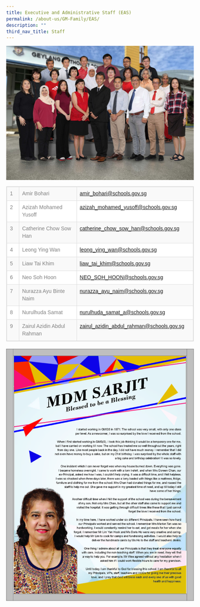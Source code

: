 ```yaml
---
title: Executive and Administrative Staff (EAS)
permalink: /about-us/GM-Family/EAS/
description: ""
third_nav_title: Staff
---
```

![](/images/Executive%20n%20Administrative%20Staffe.jpg)<table class="table table-bordered table-striped table-responsive" style="box-sizing: border-box; border-collapse: collapse; border-spacing: 0px; background-color: rgb(255, 255, 255); width: 645px; max-width: 100%; margin-bottom: 20px; border: 1px solid rgb(221, 221, 221); min-height: 0.01%; overflow-x: auto; color: rgb(128, 128, 128); font-family: Helvetica, Verdana, Arial, sans-serif; font-size: 14px; font-style: normal; font-variant-ligatures: normal; font-variant-caps: normal; font-weight: 400; letter-spacing: normal; orphans: 2; text-align: start; text-transform: none; white-space: normal; widows: 2; word-spacing: 0px; -webkit-text-stroke-width: 0px; text-decoration-thickness: initial; text-decoration-style: initial; text-decoration-color: initial;"><tbody style="box-sizing: border-box;"><tr style="box-sizing: border-box; background-color: rgb(249, 249, 249);"><td style="box-sizing: border-box; padding: 8px; line-height: 1.42857; vertical-align: top; border: 1px solid rgb(221, 221, 221); width: 43px;">1</td><td style="box-sizing: border-box; padding: 8px; line-height: 1.42857; vertical-align: top; border: 1px solid rgb(221, 221, 221); width: 252px;">Amir Bohari</td><td style="box-sizing: border-box; padding: 8px; line-height: 1.42857; vertical-align: top; border: 1px solid rgb(221, 221, 221); width: 334px;"><a href="mailto:amir_bohari@schools.gov.sg" style="box-sizing: border-box; background-color: transparent; color: rgb(66, 139, 202); text-decoration: none;">amir_bohari@schools.gov.sg</a></td></tr><tr style="box-sizing: border-box;"><td style="box-sizing: border-box; padding: 8px; line-height: 1.42857; vertical-align: top; border: 1px solid rgb(221, 221, 221); width: 43px;">2</td><td style="box-sizing: border-box; padding: 8px; line-height: 1.42857; vertical-align: top; border: 1px solid rgb(221, 221, 221); width: 252px;">Azizah Mohamed Yusoff</td><td style="box-sizing: border-box; padding: 8px; line-height: 1.42857; vertical-align: top; border: 1px solid rgb(221, 221, 221); width: 334px;"><a href="mailto:azizah_mohamed_yusoff@schools.gov.sg" style="box-sizing: border-box; background-color: transparent; color: rgb(66, 139, 202); text-decoration: none;">azizah_mohamed_yusoff@schools.gov.sg</a></td></tr><tr style="box-sizing: border-box; background-color: rgb(249, 249, 249);"><td style="box-sizing: border-box; padding: 8px; line-height: 1.42857; vertical-align: top; border: 1px solid rgb(221, 221, 221); width: 43px;">3</td><td style="box-sizing: border-box; padding: 8px; line-height: 1.42857; vertical-align: top; border: 1px solid rgb(221, 221, 221); width: 252px;">Catherine Chow Sow Han</td><td style="box-sizing: border-box; padding: 8px; line-height: 1.42857; vertical-align: top; border: 1px solid rgb(221, 221, 221); width: 334px;"><a href="mailto:catherine_chow_sow_han@schools.gov.sg" style="box-sizing: border-box; background-color: transparent; color: rgb(66, 139, 202); text-decoration: none;"><span style="box-sizing: border-box; color: rgb(34, 34, 34);">catherine_chow_sow_han@schools.gov.sg</span></a></td></tr><tr style="box-sizing: border-box;"><td style="box-sizing: border-box; padding: 8px; line-height: 1.42857; vertical-align: top; border: 1px solid rgb(221, 221, 221); width: 43px;">4</td><td style="box-sizing: border-box; padding: 8px; line-height: 1.42857; vertical-align: top; border: 1px solid rgb(221, 221, 221); width: 252px;">Leong Ying Wan</td><td style="box-sizing: border-box; padding: 8px; line-height: 1.42857; vertical-align: top; border: 1px solid rgb(221, 221, 221); width: 334px;"><a href="mailto:leong_ying_wan@schools.gov.sg" style="box-sizing: border-box; background-color: transparent; color: rgb(66, 139, 202); text-decoration: none;">leong_ying_wan@schools.gov.sg</a></td></tr><tr style="box-sizing: border-box; background-color: rgb(249, 249, 249);"><td style="box-sizing: border-box; padding: 8px; line-height: 1.42857; vertical-align: top; border: 1px solid rgb(221, 221, 221); width: 43px;">5</td><td style="box-sizing: border-box; padding: 8px; line-height: 1.42857; vertical-align: top; border: 1px solid rgb(221, 221, 221); width: 252px;">Liaw Tai Khim</td><td style="box-sizing: border-box; padding: 8px; line-height: 1.42857; vertical-align: top; border: 1px solid rgb(221, 221, 221); width: 334px;"><a href="mailto:liaw_tai_khim@schools.gov.sg" style="box-sizing: border-box; background-color: transparent; color: rgb(66, 139, 202); text-decoration: none;"><span style="box-sizing: border-box; color: rgb(34, 34, 34);">liaw_tai_khim@schools.gov.sg</span></a></td></tr><tr style="box-sizing: border-box;"><td style="box-sizing: border-box; padding: 8px; line-height: 1.42857; vertical-align: top; border: 1px solid rgb(221, 221, 221); width: 43px;">6</td><td style="box-sizing: border-box; padding: 8px; line-height: 1.42857; vertical-align: top; border: 1px solid rgb(221, 221, 221); width: 252px;">Neo Soh Hoon</td><td style="box-sizing: border-box; padding: 8px; line-height: 1.42857; vertical-align: top; border: 1px solid rgb(221, 221, 221); width: 334px;"><a href="mailto:NEO_SOH_HOON@schools.gov.sg" style="box-sizing: border-box; background-color: transparent; color: rgb(66, 139, 202); text-decoration: none;">NEO_SOH_HOON@schools.gov.sg</a></td></tr><tr style="box-sizing: border-box; background-color: rgb(249, 249, 249);"><td style="box-sizing: border-box; padding: 8px; line-height: 1.42857; vertical-align: top; border: 1px solid rgb(221, 221, 221); width: 43px;">7</td><td style="box-sizing: border-box; padding: 8px; line-height: 1.42857; vertical-align: top; border: 1px solid rgb(221, 221, 221); width: 252px;">Nurazza Ayu Binte Naim</td><td style="box-sizing: border-box; padding: 8px; line-height: 1.42857; vertical-align: top; border: 1px solid rgb(221, 221, 221); width: 334px;"><a href="mailto:nurazza_ayu_naim@schools.gov.sg" style="box-sizing: border-box; background-color: transparent; color: rgb(66, 139, 202); text-decoration: none;">nurazza_ayu_naim@schools.gov.sg</a></td></tr><tr style="box-sizing: border-box;"><td style="box-sizing: border-box; padding: 8px; line-height: 1.42857; vertical-align: top; border: 1px solid rgb(221, 221, 221); width: 43px;">8</td><td style="box-sizing: border-box; padding: 8px; line-height: 1.42857; vertical-align: top; border: 1px solid rgb(221, 221, 221); width: 252px;">Nurulhuda Samat</td><td style="box-sizing: border-box; padding: 8px; line-height: 1.42857; vertical-align: top; border: 1px solid rgb(221, 221, 221); width: 334px;"><a href="mailto:nurulhuda_samat_a@schools.gov.sg" style="box-sizing: border-box; background-color: transparent; color: rgb(66, 139, 202); text-decoration: none;">nurulhuda_samat_a@schools.gov.sg</a></td></tr><tr style="box-sizing: border-box; background-color: rgb(249, 249, 249);"><td style="box-sizing: border-box; padding: 8px; line-height: 1.42857; vertical-align: top; border: 1px solid rgb(221, 221, 221); width: 43px;">9</td><td style="box-sizing: border-box; padding: 8px; line-height: 1.42857; vertical-align: top; border: 1px solid rgb(221, 221, 221); width: 252px;">Zairul Azidin Abdul Rahman</td><td style="box-sizing: border-box; padding: 8px; line-height: 1.42857; vertical-align: top; border: 1px solid rgb(221, 221, 221); width: 334px;"><a href="mailto:zairul_azidin_abdul_rahman@schools.gov.sg" style="box-sizing: border-box; background-color: transparent; color: rgb(66, 139, 202); text-decoration: none;">zairul_azidin_abdul_rahman@schools.gov.sg</a></td></tr></tbody></table>

![](/images/GMSS_A3-Posters_Our-Staff_ver2_Page_3.jpg)